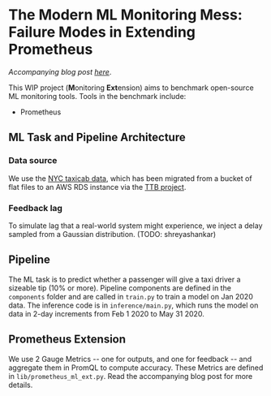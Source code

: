 # The Modern ML Monitoring Mess: Failure Modes in Extending Prometheus

*Accompanying blog post [here](https://www.shreya-shankar.com/rethinking-ml-monitoring-3/)*.

This WIP project (**M**onitoring **Ext**ension) aims to benchmark open-source ML monitoring tools. Tools in the benchmark include:

* Prometheus
<!-- * `mltrace` Monitoring -->

## ML Task and Pipeline Architecture

### Data source

We use the [NYC taxicab data](https://www1.nyc.gov/site/tlc/about/tlc-trip-record-data.page), which has been migrated from a bucket of flat files to an AWS RDS instance via the [TTB project](https://github.com/loglabs/ttb). 

### Feedback lag

To simulate lag that a real-world system might experience, we inject a delay sampled from a Gaussian distribution. (TODO: shreyashankar)

## Pipeline

The ML task is to predict whether a passenger will give a taxi driver a sizeable tip (10% or more). Pipeline components are defined in the `components` folder and are called in `train.py` to train a model on Jan 2020 data.  The inference code is in `inference/main.py`, which runs the model on data in 2-day increments from Feb 1 2020 to May 31 2020.

## Prometheus Extension

We use 2 Gauge Metrics -- one for outputs, and one for feedback -- and aggregate them in PromQL to compute accuracy. These Metrics are defined in `lib/prometheus_ml_ext.py`. Read the accompanying blog post for more details.

<!-- ## `mltrace` Monitoring Extension (TODO)

Functions to log outputs and feedback to `mltrace` are used in `inference/main.py`. -->

<!-- ## Experiments (TODO)

| Method      | Number of points | Logging Time | Query Time |
| ----------- | ----------- | ----------- | ----------- |
| `mltrace` Monitoring      |        | |
| Prometheus   |         | | -->
